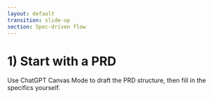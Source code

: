 ```yaml
---
layout: default
transition: slide-up
section: Spec-driven flow
---
```


# 1) Start with a PRD

<Card v-click class="mt-10">
  Use ChatGPT Canvas Mode to draft the PRD structure, then fill in the specifics yourself.
</Card>
